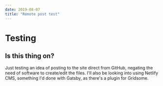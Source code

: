 ```yaml
---
date: 2019-08-07
title: "Remote post test"
---
```


# Testing
## Is this thing on?
Just testing an idea of posting to the site direct from GitHub, negating the need of software to create/edit the files. I'll also be looking into using Netlify CMS, something I'd done with Gatsby, as there's a plugin for Gridsome.
